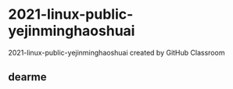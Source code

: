 # 2021-linux-public-yejinminghaoshuai
2021-linux-public-yejinminghaoshuai created by GitHub Classroom

## dearme
